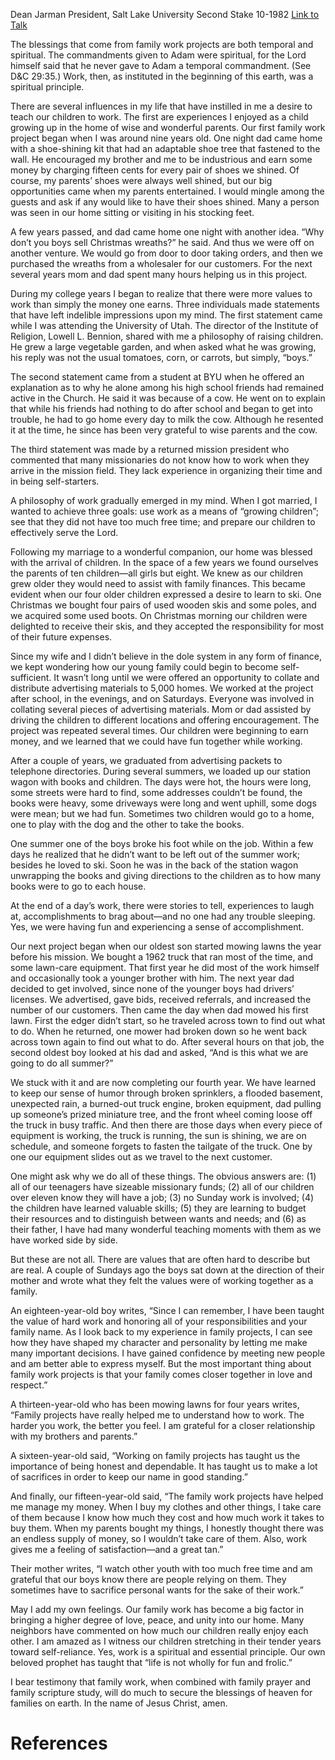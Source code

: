 Dean Jarman
President, Salt Lake University Second Stake
10-1982
[Link to Talk](https://www.churchofjesuschrist.org/study/general-conference/1982/10/the-blessings-of-family-work-projects?lang=eng)

The blessings that come from family work projects are both temporal and spiritual. The commandments given to Adam were spiritual, for the Lord himself said that he never gave to Adam a temporal commandment. (See D&C 29:35.) Work, then, as instituted in the beginning of this earth, was a spiritual principle.

There are several influences in my life that have instilled in me a desire to teach our children to work. The first are experiences I enjoyed as a child growing up in the home of wise and wonderful parents. Our first family work project began when I was around nine years old. One night dad came home with a shoe-shining kit that had an adaptable shoe tree that fastened to the wall. He encouraged my brother and me to be industrious and earn some money by charging fifteen cents for every pair of shoes we shined. Of course, my parents’ shoes were always well shined, but our big opportunities came when my parents entertained. I would mingle among the guests and ask if any would like to have their shoes shined. Many a person was seen in our home sitting or visiting in his stocking feet.

A few years passed, and dad came home one night with another idea. “Why don’t you boys sell Christmas wreaths?” he said. And thus we were off on another venture. We would go from door to door taking orders, and then we purchased the wreaths from a wholesaler for our customers. For the next several years mom and dad spent many hours helping us in this project.

During my college years I began to realize that there were more values to work than simply the money one earns. Three individuals made statements that have left indelible impressions upon my mind. The first statement came while I was attending the University of Utah. The director of the Institute of Religion, Lowell L. Bennion, shared with me a philosophy of raising children. He grew a large vegetable garden, and when asked what he was growing, his reply was not the usual tomatoes, corn, or carrots, but simply, “boys.”

The second statement came from a student at BYU when he offered an explanation as to why he alone among his high school friends had remained active in the Church. He said it was because of a cow. He went on to explain that while his friends had nothing to do after school and began to get into trouble, he had to go home every day to milk the cow. Although he resented it at the time, he since has been very grateful to wise parents and the cow.

The third statement was made by a returned mission president who commented that many missionaries do not know how to work when they arrive in the mission field. They lack experience in organizing their time and in being self-starters.

A philosophy of work gradually emerged in my mind. When I got married, I wanted to achieve three goals: use work as a means of “growing children”; see that they did not have too much free time; and prepare our children to effectively serve the Lord.

Following my marriage to a wonderful companion, our home was blessed with the arrival of children. In the space of a few years we found ourselves the parents of ten children—all girls but eight. We knew as our children grew older they would need to assist with family finances. This became evident when our four older children expressed a desire to learn to ski. One Christmas we bought four pairs of used wooden skis and some poles, and we acquired some used boots. On Christmas morning our children were delighted to receive their skis, and they accepted the responsibility for most of their future expenses.

Since my wife and I didn’t believe in the dole system in any form of finance, we kept wondering how our young family could begin to become self-sufficient. It wasn’t long until we were offered an opportunity to collate and distribute advertising materials to 5,000 homes. We worked at the project after school, in the evenings, and on Saturdays. Everyone was involved in collating several pieces of advertising materials. Mom or dad assisted by driving the children to different locations and offering encouragement. The project was repeated several times. Our children were beginning to earn money, and we learned that we could have fun together while working.

After a couple of years, we graduated from advertising packets to telephone directories. During several summers, we loaded up our station wagon with books and children. The days were hot, the hours were long, some streets were hard to find, some addresses couldn’t be found, the books were heavy, some driveways were long and went uphill, some dogs were mean; but we had fun. Sometimes two children would go to a home, one to play with the dog and the other to take the books.

One summer one of the boys broke his foot while on the job. Within a few days he realized that he didn’t want to be left out of the summer work; besides he loved to ski. Soon he was in the back of the station wagon unwrapping the books and giving directions to the children as to how many books were to go to each house.

At the end of a day’s work, there were stories to tell, experiences to laugh at, accomplishments to brag about—and no one had any trouble sleeping. Yes, we were having fun and experiencing a sense of accomplishment.

Our next project began when our oldest son started mowing lawns the year before his mission. We bought a 1962 truck that ran most of the time, and some lawn-care equipment. That first year he did most of the work himself and occasionally took a younger brother with him. The next year dad decided to get involved, since none of the younger boys had drivers’ licenses. We advertised, gave bids, received referrals, and increased the number of our customers. Then came the day when dad mowed his first lawn. First the edger didn’t start, so he traveled across town to find out what to do. When he returned, one mower had broken down so he went back across town again to find out what to do. After several hours on that job, the second oldest boy looked at his dad and asked, “And is this what we are going to do all summer?”

We stuck with it and are now completing our fourth year. We have learned to keep our sense of humor through broken sprinklers, a flooded basement, unexpected rain, a burned-out truck engine, broken equipment, dad pulling up someone’s prized miniature tree, and the front wheel coming loose off the truck in busy traffic. And then there are those days when every piece of equipment is working, the truck is running, the sun is shining, we are on schedule, and someone forgets to fasten the tailgate of the truck. One by one our equipment slides out as we travel to the next customer.

One might ask why we do all of these things. The obvious answers are: (1) all of our teenagers have sizeable missionary funds; (2) all of our children over eleven know they will have a job; (3) no Sunday work is involved; (4) the children have learned valuable skills; (5) they are learning to budget their resources and to distinguish between wants and needs; and (6) as their father, I have had many wonderful teaching moments with them as we have worked side by side.

But these are not all. There are values that are often hard to describe but are real. A couple of Sundays ago the boys sat down at the direction of their mother and wrote what they felt the values were of working together as a family.

An eighteen-year-old boy writes, “Since I can remember, I have been taught the value of hard work and honoring all of your responsibilities and your family name. As I look back to my experience in family projects, I can see how they have shaped my character and personality by letting me make many important decisions. I have gained confidence by meeting new people and am better able to express myself. But the most important thing about family work projects is that your family comes closer together in love and respect.”

A thirteen-year-old who has been mowing lawns for four years writes, “Family projects have really helped me to understand how to work. The harder you work, the better you feel. I am grateful for a closer relationship with my brothers and parents.”

A sixteen-year-old said, “Working on family projects has taught us the importance of being honest and dependable. It has taught us to make a lot of sacrifices in order to keep our name in good standing.”

And finally, our fifteen-year-old said, “The family work projects have helped me manage my money. When I buy my clothes and other things, I take care of them because I know how much they cost and how much work it takes to buy them. When my parents bought my things, I honestly thought there was an endless supply of money, so I wouldn’t take care of them. Also, work gives me a feeling of satisfaction—and a great tan.”

Their mother writes, “I watch other youth with too much free time and am grateful that our boys know there are people relying on them. They sometimes have to sacrifice personal wants for the sake of their work.”

May I add my own feelings. Our family work has become a big factor in bringing a higher degree of love, peace, and unity into our home. Many neighbors have commented on how much our children really enjoy each other. I am amazed as I witness our children stretching in their tender years toward self-reliance. Yes, work is a spiritual and essential principle. Our own beloved prophet has taught that “life is not wholly for fun and frolic.”

I bear testimony that family work, when combined with family prayer and family scripture study, will do much to secure the blessings of heaven for families on earth. In the name of Jesus Christ, amen.

# References
